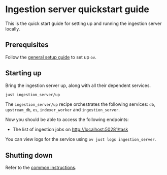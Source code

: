 # Ingestion server quickstart guide

This is the quick start guide for setting up and running the ingestion server
locally.

## Prerequisites

Follow the [general setup guide](/general/general_setup.md) to set up `ov`.

## Starting up

Bring the ingestion server up, along with all their dependent services.

```bash
just ingestion_server/up
```

The `ingestion_server/up` recipe orchestrates the following services: `db`,
`upstream_db`, `es`, `indexer_worker` and `ingestion_server`.

Now you should be able to access the following endpoints:

- The list of ingestion jobs on
  [http://localhost:50281/task](http://localhost:50281/task)

You can view logs for the service using `ov just logs ingestion_server`.

## Shutting down

Refer to the [common instructions](/general/general_setup.md#shutting-down).

